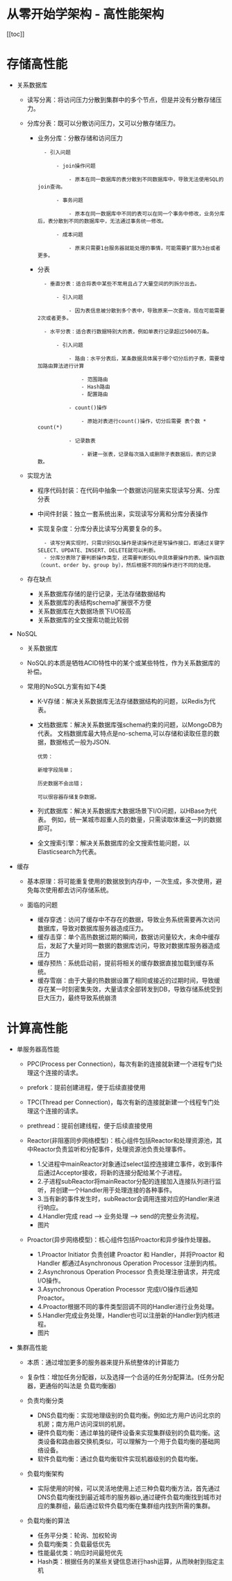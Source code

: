 # 从零开始学架构 - 高性能架构

[[toc]]

# 存储高性能

* 关系数据库

  + 读写分离：将访问压力分散到集群中的多个节点，但是并没有分散存储压力。
  + 分库分表：既可以分散访问压力，又可以分散存储压力。

    - 业务分库：分散存储和访问压力

			- 引入问题

				- join操作问题

					- 原本在同一数据库的表分散到不同数据库中，导致无法使用SQL的join查询。

				- 事务问题

					- 原本在同一数据库中不同的表可以在同一个事务中修改，业务分库后，表分散到不同的数据库中，无法通过事务统一修改。

				- 成本问题

					- 原来只需要1台服务器就能处理的事情，可能需要扩展为3台或者更多。

    - 分表

			- 垂直分表：适合将表中某些不常用且占了大量空间的列拆分出去。

				- 引入问题

					- 因为表信息被分散到多个表中，导致原来一次查询，现在可能需要2次或者更多。

			- 水平分表：适合表行数据特别大的表，例如单表行记录超过5000万条。

				- 引入问题

					- 路由：水平分表后，某条数据具体属于哪个切分后的子表，需要增加路由算法进行计算

						- 范围路由
						- Hash路由
						- 配置路由

					- count()操作

						- 原始对表进行count()操作，切分后需要 表个数 * count(*) 

					- 记录数表

						- 新建一张表，记录每次插入或删除子表数据后，表的记录数。

  + 实现方法

    - 程序代码封装：在代码中抽象一个数据访问层来实现读写分离、分库分表
    - 中间件封装：独立一套系统出来，实现读写分离和分库分表操作
    - 实现复杂度：分库分表比读写分离要复杂的多。

			- 读写分离实现时，只需识别SQL操作是读操作还是写操作接口，即通过关键字SELECT、UPDATE、INSERT、DELETE就可以判断。
			- 分库分表除了要判断操作类型，还需要判断SQL中具体要操作的表、操作函数（count、order by、group by），然后根据不同的操作进行不同的处理。

  + 存在缺点

    - 关系数据库存储的是行记录，无法存储数据结构
    - 关系数据库的表结构schema扩展很不方便
    - 关系数据库在大数据场景下I/O较高
    - 关系数据库的全文搜索功能比较弱

* NoSQL

  + 关系数据库
  + NoSQL的本质是牺牲ACID特性中的某个或某些特性，作为关系数据库的补偿。
  + 常用的NoSQL方案有如下4类

    - K-V存储：解决关系数据库无法存储数据结构的问题，以Redis为代表。
    - 文档数据库：解决关系数据库强schema约束的问题，以MongoDB为代表。
		  文档数据库最大特点是no-schema,可以存储和读取任意的数据，数据格式一般为JSON.

		  优势：

		  新增字段简单；

		  历史数据不会出错；

		  可以很容器存储复杂数据。

		  

    - 列式数据库：解决关系数据库大数据场景下I/O问题，以HBase为代表。
		  例如，统一某城市超重人员的数量，只需读取体重这一列的数据即可。

    - 全文搜索引擎：解决关系数据库的全文搜索性能问题，以Elasticsearch为代表。

* 缓存

  + 基本原理：将可能重复使用的数据放到内存中，一次生成，多次使用，避免每次使用都去访问存储系统。
  + 面临的问题

    - 缓存穿透：访问了缓存中不存在的数据，导致业务系统需要再次访问数据库，导致对数据库服务器造成压力。
    - 缓存击穿：单个高热数据过期的瞬间，数据访问量较大，未命中缓存后，发起了大量对同一数据的数据库访问，导致对数据库服务器造成压力
    - 缓存预热：系统启动前，提前将相关的缓存数据直接加载到缓存系统。
    - 缓存雪崩：由于大量的热数据设置了相同或接近的过期时间，导致缓存在某一时刻密集失效，大量请求全部转发到DB，导致存储系统受到巨大压力，最终导致系统崩溃

# 计算高性能

* 单服务器高性能

  + PPC(Process per Connection)，每次有新的连接就新建一个进程专门处理这个连接的请求。
  + prefork：提前创建进程，便于后续直接使用
  + TPC(Thread per Connection)，每次有新的连接就新建一个线程专门处理这个连接的请求。
  + prethread：提前创建线程，便于后续直接使用
  + Reactor(非阻塞同步网络模型)：核心组件包括Reactor和处理资源池，其中Reactor负责监听和分配事件，处理资源池负责处理事件。

    - 1.父进程中mainReactor对象通过select监控连接建立事件，收到事件后通过Acceptor接收，将新的连接分配给某个子进程。
    - 2.子进程subReactor将mainReactor分配的连接加入连接队列进行监听，并创建一个Handler用于处理连接的各种事件。
    - 3.当有新的事件发生时，subReactor会调用连接对应的Handler来进行响应。
    - 4.Handler完成 read ——> 业务处理 ——> send的完整业务流程。
    - 图片

  + Proactor(异步网络模型)：核心组件包括Proactor和异步操作处理器。

    - 1.Proactor Initiator 负责创建 Proactor 和 Handler，并将Proactor 和 Handler 都通过Asynchronous Operation Processor 注册到内核。
    - 2.Asynchronous Operation Processor 负责处理注册请求，并完成I/O操作。
    - 3.Asynchronous Operation Processor 完成I/O操作后通知Proactor。
    - 4.Proactor根据不同的事件类型回调不同的Handler进行业务处理。
    - 5.Handler完成业务处理，Handler也可以注册新的Handler到内核进程。
    - 图片

* 集群高性能

  + 本质：通过增加更多的服务器来提升系统整体的计算能力
  + 复杂性：增加任务分配器，以及选择一个合适的任务分配算法。(任务分配器，更通俗的叫法是 负载均衡器)
  + 负责均衡分类

    - DNS负载均衡：实现地理级别的负载均衡。例如北方用户访问北京的机房；南方用户访问深圳的机房。
    - 硬件负载均衡：通过单独的硬件设备来实现集群级别的负载均衡。这类设备和路由器交换机类似，可以理解为一个用于负载均衡的基础网络设备。
    - 软件负载均衡：通过负载均衡软件实现机器级别的负载均衡。

  + 负载均衡架构

    - 实际使用的时候，可以灵活地使用上述三种负载均衡方法，首先通过DNS负载均衡找到最近城市的服务器ip,通过硬件负载均衡找到城市对应的集群组，最后通过软件负载均衡在集群组内找到所需的集群。

  + 负载均衡的算法

    - 任务平分类：轮询、加权轮询
    - 负载均衡类：负载最低优先
    - 性能最优类：响应时间最短优先
    - Hash类：根据任务的某些关键信息进行hash运算，从而映射到指定主机
